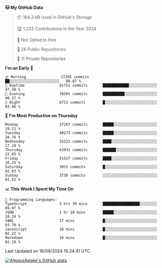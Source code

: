 <!--START_SECTION:waka-->
**🐱 My GitHub Data** 

> 📦 164.3 kB Used in GitHub's Storage 
 > 
> 🏆 1,233 Contributions in the Year 2024
 > 
> 🚫 Not Opted to Hire
 > 
> 📜 26 Public Repositories 
 > 
> 🔑 11 Private Repositories 
 > 
**I'm an Early 🐤** 

```text
🌞 Morning                17205 commits       ██░░░░░░░░░░░░░░░░░░░░░░░   08.87 % 
🌆 Daytime                91751 commits       ████████████░░░░░░░░░░░░░   47.30 % 
🌃 Evening                78301 commits       ██████████░░░░░░░░░░░░░░░   40.37 % 
🌙 Night                  6713 commits        █░░░░░░░░░░░░░░░░░░░░░░░░   03.46 % 
```
📅 **I'm Most Productive on Thursday** 

```text
Monday                   37267 commits       █████░░░░░░░░░░░░░░░░░░░░   19.21 % 
Tuesday                  40273 commits       █████░░░░░░░░░░░░░░░░░░░░   20.76 % 
Wednesday                33321 commits       ████░░░░░░░░░░░░░░░░░░░░░   17.18 % 
Thursday                 43931 commits       ██████░░░░░░░░░░░░░░░░░░░   22.65 % 
Friday                   31517 commits       ████░░░░░░░░░░░░░░░░░░░░░   16.25 % 
Saturday                 3931 commits        █░░░░░░░░░░░░░░░░░░░░░░░░   02.03 % 
Sunday                   3730 commits        ░░░░░░░░░░░░░░░░░░░░░░░░░   01.92 % 
```


📊 **This Week I Spent My Time On** 

```text
💬 Programming Languages: 
TypeScript               5 hrs 39 mins       █████████████████░░░░░░░░   69.97 % 
JSON                     1 hr 28 mins        █████░░░░░░░░░░░░░░░░░░░░   18.24 % 
YAML                     17 mins             █░░░░░░░░░░░░░░░░░░░░░░░░   03.70 % 
JavaScript               10 mins             █░░░░░░░░░░░░░░░░░░░░░░░░   02.22 % 
Markdown                 10 mins             █░░░░░░░░░░░░░░░░░░░░░░░░   02.18 % 
```


 Last Updated on 16/09/2024 15:24:41 UTC
<!--END_SECTION:waka-->

[![AlwaysAwake's GitHub stats](https://github-readme-stats.vercel.app/api?username=AlwaysAwake&show_icons=true&theme=github_dark&count_private=true)](https://github.com/AlwaysAwake/AlwaysAwake)
